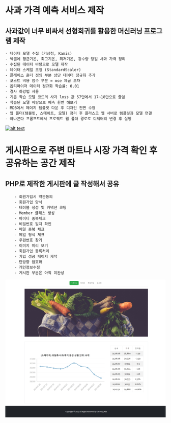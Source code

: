 # 사과 가격 예측 서비스 제작 
## 사과값이 너무 비싸서 선형회귀를 활용한 머신러닝 프로그램 제작
    - 데이터 모델 수집 (기상청, Kamis)
    - 엑셀에 평균기온, 최고기온, 최저기온, 강수량 당일 사과 가격 정리
    - 수집된 데이터 바탕으로 모델 제작
    - 데이터 스케일 조정 (StandardScaler)
    - 플레이스 홀더 정의 부분 상단 데이터 정규화 추가 
    - 코스트 비용 함수 부분 = mse 제곱 오차
    - 옵티마이저 데이터 정규화 학습률: 0.01
    - 경사 하강법 사용
    - 기존 학습 모델 코드의 사과 loss 값 57만에서 17~18만으로 줄임
    - 학습된 모델 바탕으로 예측 한번 해보기
    - MDB에서 페이지 템플릿 다운 후 디자인 전면 수정
    - 웹 폴더(템블릿, 스테이트, 모델) 정리 후 플라스크 웹 서버로 템플릿과 모델 연결 
    - 아나콘다 프롬프트에서 프로젝트 웹 폴더 경로로 디렉터리 변경 후 실행
   
  [ ![alt text](<image/Apple p1.png>)](https://github.com/ldm2001/Apple-Project/blob/master/Apple%20p1.png)

# 게시판으로 주변 마트나 시장 가격 확인 후 공유하는 공간 제작
## PHP로 제작한 게시판에 글 작성해서 공유
        - 회원가입시 약관동의 
        - 회원가입 양식
        - 테이블 생성 및 커넥션 코딩
        - Member 클래스 생성
        - 아이디 중복체크
        - 비밀번호 일치 확인
        - 메일 중복 체크
        - 메일 형식 체크
        - 우편번호 찾기
        - 이미지 미리 보기
        - 회원가입 등록처리 
        - 가입 성공 페이지 제작
        - 단방향 암호화 
        - 개인정보수정
        - 게시판 부분은 아직 미완성
        
  ![alt text](<image/Apple p2.png>)
